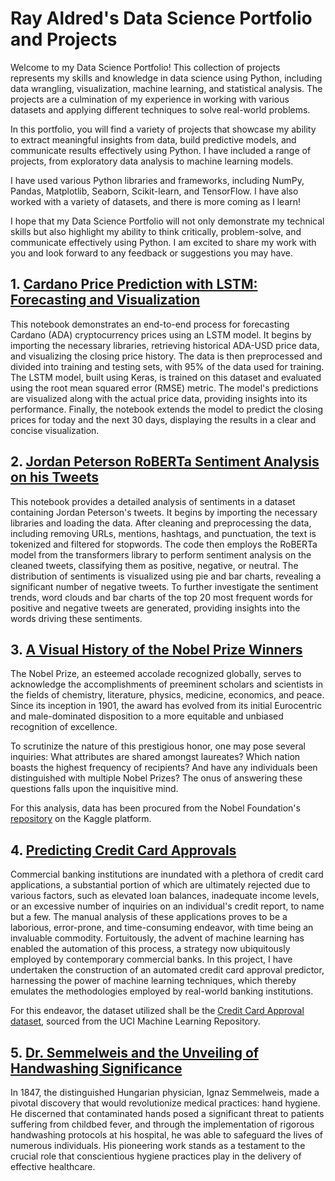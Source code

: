 # Ray Aldred's Data Science Portfolio and Projects

Welcome to my Data Science Portfolio! This collection of projects represents my skills and knowledge in data science using Python, including data wrangling, visualization, machine learning, and statistical analysis. The projects are a culmination of my experience in working with various datasets and applying different techniques to solve real-world problems.

In this portfolio, you will find a variety of projects that showcase my ability to extract meaningful insights from data, build predictive models, and communicate results effectively using Python. I have included a range of projects, from exploratory data analysis to machine learning models.

I have used various Python libraries and frameworks, including NumPy, Pandas, Matplotlib, Seaborn, Scikit-learn, and TensorFlow. I have also worked with a variety of datasets, and there is more coming as I learn!

I hope that my Data Science Portfolio will not only demonstrate my technical skills but also highlight my ability to think critically, problem-solve, and communicate effectively using Python. I am excited to share my work with you and look forward to any feedback or suggestions you may have.

## 1. [Cardano Price Prediction with LSTM: Forecasting and Visualization](https://github.com/Ray-Aldred/Cardano_Market_Prediction_by_LSTM/blob/main/Cardano_Market_Prediction_by_LSTM.ipynb)

This notebook demonstrates an end-to-end process for forecasting Cardano (ADA) cryptocurrency prices using an LSTM model. It begins by importing the necessary libraries, retrieving historical ADA-USD price data, and visualizing the closing price history. The data is then preprocessed and divided into training and testing sets, with 95% of the data used for training. The LSTM model, built using Keras, is trained on this dataset and evaluated using the root mean squared error (RMSE) metric. The model's predictions are visualized along with the actual price data, providing insights into its performance. Finally, the notebook extends the model to predict the closing prices for today and the next 30 days, displaying the results in a clear and concise visualization.

## 2. [Jordan Peterson RoBERTa Sentiment Analysis on his Tweets](https://github.com/Ray-Aldred/Data-Science-Projects/blob/main/Jordan%20Peterson%20Sentiment%C2%A0Analysis/Jordan_Peterson_Sentiment_Analysis.ipynb)

This notebook provides a detailed analysis of sentiments in a dataset containing Jordan Peterson's tweets. It begins by importing the necessary libraries and loading the data. After cleaning and preprocessing the data, including removing URLs, mentions, hashtags, and punctuation, the text is tokenized and filtered for stopwords. The code then employs the RoBERTa model from the transformers library to perform sentiment analysis on the cleaned tweets, classifying them as positive, negative, or neutral. The distribution of sentiments is visualized using pie and bar charts, revealing a significant number of negative tweets. To further investigate the sentiment trends, word clouds and bar charts of the top 20 most frequent words for positive and negative tweets are generated, providing insights into the words driving these sentiments.

## 3. [A Visual History of the Nobel Prize Winners](https://github.com/Ray-Aldred/A-Visual-History-of-Nobel-Prize-Winners/blob/main/A-Visual-History-of-Nobel-Prize-Winners_notebook.ipynb)

The Nobel Prize, an esteemed accolade recognized globally, serves to acknowledge the accomplishments of preeminent scholars and scientists in the fields of chemistry, literature, physics, medicine, economics, and peace. Since its inception in 1901, the award has evolved from its initial Eurocentric and male-dominated disposition to a more equitable and unbiased recognition of excellence.

To scrutinize the nature of this prestigious honor, one may pose several inquiries: What attributes are shared amongst laureates? Which nation boasts the highest frequency of recipients? And have any individuals been distinguished with multiple Nobel Prizes? The onus of answering these questions falls upon the inquisitive mind.

For this analysis, data has been procured from the Nobel Foundation's [repository](https://www.kaggle.com/datasets/nobelfoundation/nobel-laureates) on the Kaggle platform.


## 4. [Predicting Credit Card Approvals](https://github.com/Ray-Aldred/Predicting-Credit-Card-Approvals/blob/main/Predicting-Credit-Card-Approvals_notebook.ipynb)

Commercial banking institutions are inundated with a plethora of credit card applications, a substantial portion of which are ultimately rejected due to various factors, such as elevated loan balances, inadequate income levels, or an excessive number of inquiries on an individual's credit report, to name but a few. The manual analysis of these applications proves to be a laborious, error-prone, and time-consuming endeavor, with time being an invaluable commodity. Fortuitously, the advent of machine learning has enabled the automation of this process, a strategy now ubiquitously employed by contemporary commercial banks. In this project, I have undertaken the construction of an automated credit card approval predictor, harnessing the power of machine learning techniques, which thereby emulates the methodologies employed by real-world banking institutions.

For this endeavor, the dataset utilized shall be the [Credit Card Approval dataset](http://archive.ics.uci.edu/ml/datasets/credit+approval), sourced from the UCI Machine Learning Repository.

## 5. [Dr. Semmelweis and the Unveiling of Handwashing Significance](https://github.com/Ray-Aldred/Dr.-Semmelweis-and-the-Unveiling-of-Handwashing-Significance/blob/main/Dr.-Semmelweis-and-the-Unveiling-of-Handwashing-Significance_notebook.ipynb)

In 1847, the distinguished Hungarian physician, Ignaz Semmelweis, made a pivotal discovery that would revolutionize medical practices: hand hygiene. He discerned that contaminated hands posed a significant threat to patients suffering from childbed fever, and through the implementation of rigorous handwashing protocols at his hospital, he was able to safeguard the lives of numerous individuals. His pioneering work stands as a testament to the crucial role that conscientious hygiene practices play in the delivery of effective healthcare.
